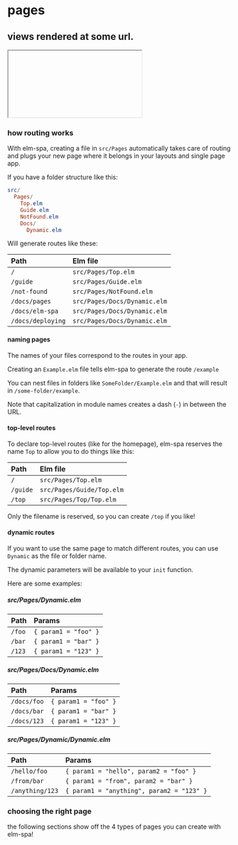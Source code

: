 # pages

## views rendered at some url.

<iframe></iframe>

### how routing works

With elm-spa, creating a file in `src/Pages` automatically takes care of routing
and plugs your new page where it belongs in your layouts and single page app.

If you have a folder structure like this:

```elm
src/
  Pages/
    Top.elm
    Guide.elm
    NotFound.elm
    Docs/
      Dynamic.elm
```

Will generate routes like these:

Path | Elm file
:-- | :--
`/` | `src/Pages/Top.elm`
`/guide` | `src/Pages/Guide.elm`
`/not-found` | `src/Pages/NotFound.elm`
`/docs/pages` | `src/Pages/Docs/Dynamic.elm`
`/docs/elm-spa` | `src/Pages/Docs/Dynamic.elm`
`/docs/deploying` | `src/Pages/Docs/Dynamic.elm`

#### naming pages

The names of your files correspond to the routes in your app.

Creating an `Example.elm` file tells elm-spa to generate the route `/example`

You can nest files in folders like `SomeFolder/Example.elm` and that will
result in `/some-folder/example`.

Note that capitalization in module names creates a dash (`-`) in between the
URL.

#### top-level routes

To declare top-level routes (like for the homepage), elm-spa reserves the name 
`Top` to allow you to do things like this:

Path | Elm file
:-- | :--
`/` | `src/Pages/Top.elm`
`/guide` | `src/Pages/Guide/Top.elm`
`/top` | `src/Pages/Top/Top.elm`

Only the filename is reserved, so you can create `/top` if you like!

#### dynamic routes

If you want to use the same page to match different routes, you can use
`Dynamic` as the file or folder name.

The dynamic parameters will be available to your `init` function.

Here are some examples:


##### src/Pages/Dynamic.elm

Path | Params
:-- | :--
`/foo` | `{ param1 = "foo" }`
`/bar` | `{ param1 = "bar" }`
`/123` | `{ param1 = "123" }`

##### src/Pages/Docs/Dynamic.elm

Path | Params
:-- | :--
`/docs/foo` | `{ param1 = "foo" }`
`/docs/bar` | `{ param1 = "bar" }`
`/docs/123` | `{ param1 = "123" }`

##### src/Pages/Dynamic/Dynamic.elm

Path | Params
:-- | :--
`/hello/foo` | `{ param1 = "hello", param2 = "foo" }`
`/from/bar` | `{ param1 = "from", param2 = "bar" }`
`/anything/123` | `{ param1 = "anything", param2 = "123" }`


### choosing the right page

the following sections show off the 4 types of pages you can
create with elm-spa!